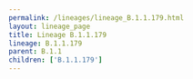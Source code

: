 ```yaml
---
permalink: /lineages/lineage_B.1.1.179.html
layout: lineage_page
title: Lineage B.1.1.179
lineage: B.1.1.179
parent: B.1.1
children: ['B.1.1.179']
---
```

